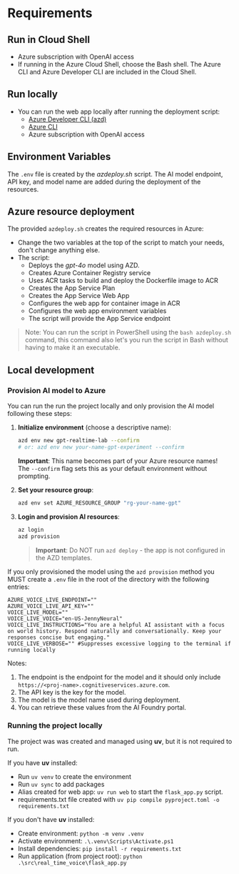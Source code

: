 # Requirements

## Run in Cloud Shell

* Azure subscription with OpenAI access
* If running in the Azure Cloud Shell, choose the Bash shell. The Azure CLI and Azure Developer CLI are included in the Cloud Shell.

## Run locally

* You can run the web app locally after running the deployment script:
    * [Azure Developer CLI (azd)](https://learn.microsoft.com/en-us/azure/developer/azure-developer-cli/install-azd)
    * [Azure CLI](https://docs.microsoft.com/en-us/cli/azure/install-azure-cli)
    * Azure subscription with OpenAI access


## Environment Variables

The  `.env` file is created by the *azdeploy.sh* script. The AI model endpoint, API key, and model name are added during the deployment of the resources.

## Azure resource deployment

The provided `azdeploy.sh` creates the required resources in Azure:

* Change the two variables at the top of the script to match your needs, don't change anything else.
* The script:
    * Deploys the *gpt-4o* model using AZD.
    * Creates Azure Container Registry service
    * Uses ACR tasks to build and deploy the Dockerfile image to ACR
    * Creates the App Service Plan
    * Creates the App Service Web App
    * Configures the web app for container image in ACR
    * Configures the web app environment variables
    * The script will provide the App Service endpoint

> Note: You can run the script in PowerShell using the `bash azdeploy.sh` command, this command also let's you run the script in Bash without having to make it an executable.

## Local development

### Provision AI model to Azure

You can run the run the project locally and only provision the AI model following these steps:

1. **Initialize environment** (choose a descriptive name):

   ```bash
   azd env new gpt-realtime-lab --confirm
   # or: azd env new your-name-gpt-experiment --confirm
   ```
   
   **Important**: This name becomes part of your Azure resource names!  
   The `--confirm` flag sets this as your default environment without prompting.

1. **Set your resource group**:

   ```bash
   azd env set AZURE_RESOURCE_GROUP "rg-your-name-gpt"
   ```

1. **Login and provision AI resources**:

   ```bash
   az login
   azd provision
   ```

    > **Important**: Do NOT run `azd deploy` - the app is not configured in the AZD templates.

If you only provisioned the model using the `azd provision` method you MUST create a `.env` file in the root of the directory with the following entries:

```
AZURE_VOICE_LIVE_ENDPOINT=""
AZURE_VOICE_LIVE_API_KEY=""
VOICE_LIVE_MODEL=""
VOICE_LIVE_VOICE="en-US-JennyNeural"
VOICE_LIVE_INSTRUCTIONS="You are a helpful AI assistant with a focus on world history. Respond naturally and conversationally. Keep your responses concise but engaging."
VOICE_LIVE_VERBOSE="" #Suppresses excessive logging to the terminal if running locally
```

Notes:

1. The endpoint is the endpoint for the model and it should only include `https://<proj-name>.cognitiveservices.azure.com`.
1. The API key is the key for the model.
1. The model is the model name used during deployment.
1. You can retrieve these values from the AI Foundry portal.

### Running the project locally

The project was was created and managed using **uv**, but it is not required to run. 

If you have **uv** installed:

* Run `uv venv` to create the environment
* Run `uv sync` to add packages
* Alias created for web app: `uv run web` to start the `flask_app.py` script.
* requirements.txt file created with `uv pip compile pyproject.toml -o requirements.txt`

If you don't have **uv** installed:

* Create environment: `python -m venv .venv`
* Activate environment: `.\.venv\Scripts\Activate.ps1`
* Install dependencies: `pip install -r requirements.txt`
* Run application (from project root): `python .\src\real_time_voice\flask_app.py`
